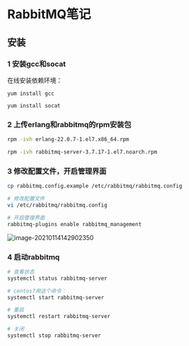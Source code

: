 # RabbitMQ笔记

## 安装

### 1 安装gcc和socat

在线安装依赖环境：

```shell
yum install gcc

yum install socat
```

### 2 上传erlang和rabbitmq的rpm安装包

~~~bash
rpm -ivh erlang-22.0.7-1.el7.x86_64.rpm

rpm -ivh rabbitmq-server-3.7.17-1.el7.noarch.rpm
~~~

### 3 修改配置文件，开启管理界面

~~~bash
cp rabbitmq.config.example /etc/rabbitmq/rabbitmq.config

# 修改配置文件
vi /etc/rabbitmq/rabbitmq.config

# 开启管理界面
rabbitmq-plugins enable rabbitmq_management
~~~

![image-20210114142902350](C:\Users\Administrator.MM-202008042005\AppData\Roaming\Typora\typora-user-images\image-20210114142902350.png)



### 4 启动rabbitmq

~~~bash
# 查看状态
systemctl status rabbitmq-server

# centos7用这个命令：
systemctl start rabbitmq-server

# 重启
systemctl restart rabbitmq-server

# 关闭
systemctl stop rabbitmq-server
~~~













